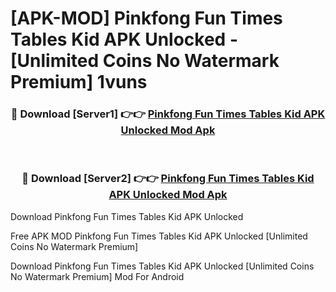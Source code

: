 # [APK-MOD] Pinkfong Fun Times Tables  Kid APK Unlocked - [Unlimited Coins No Watermark Premium] 1vuns



<div align="center">
<h3>🔴 Download [Server1] 👉👉 <a href="https://momento.my/?title=Pinkfong_Fun_Times_Tables__Kid_APK_Unlocked">Pinkfong Fun Times Tables  Kid APK Unlocked Mod Apk</a></h3><br>

<h3>🔴 Download [Server2] 👉👉 <a href="https://momento.my/?title=Pinkfong_Fun_Times_Tables__Kid_APK_Unlocked">Pinkfong Fun Times Tables  Kid APK Unlocked Mod Apk</a></h3>
</div>



Download Pinkfong Fun Times Tables  Kid APK Unlocked 

Free APK MOD Pinkfong Fun Times Tables  Kid APK Unlocked [Unlimited Coins No Watermark Premium]

Download Pinkfong Fun Times Tables  Kid APK Unlocked [Unlimited Coins No Watermark Premium] Mod For Android
